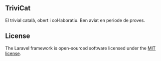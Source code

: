 ## TriviCat

El trivial català, obert i col·laboratiu. Ben aviat en periode de proves.


## License

The Laravel framework is open-sourced software licensed under the [MIT license](https://opensource.org/licenses/MIT).

